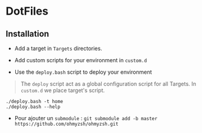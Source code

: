 # DotFiles

## Installation

- Add a target in `Targets` directories.
- Add custom scripts for your environment in `custom.d`

- Use the `deploy.bash` script to deploy your environment

> The `deploy` script act as a global configuration script for all Targets. In `custom.d` we place target's script. 

```shell
./deploy.bash -t home
./deploy.bash --help
```

* Pour ajouter un `submodule` : `git submodule add -b master https://github.com/ohmyzsh/ohmyzsh.git`
